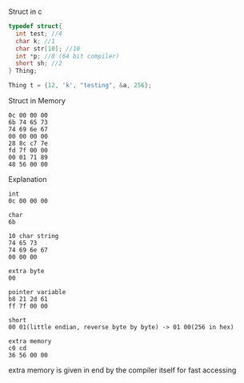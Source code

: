 Struct in c
```cpp
typedef struct{
  int test; //4
  char k; //1
  char str[10]; //10
  int *p; //8 (64 bit compiler)
  short sh; //2
} Thing;

Thing t = {12, 'k', "testing", &a, 256};
```

Struct in Memory
```
0c 00 00 00 
6b 74 65 73 
74 69 6e 67 
00 00 00 00 
28 8c c7 7e 
fd 7f 00 00 
00 01 71 89 
48 56 00 00
```

Explanation
```
int
0c 00 00 00

char
6b 

10 char string
74 65 73    
74 69 6e 67
00 00 00 

extra byte
00

pointer variable
b8 21 2d 61
ff 7f 00 00

short
00 01(little endian, reverse byte by byte) -> 01 00(256 in hex)

extra memory
c0 cd
36 56 00 00
```

extra memory is given in end by the compiler itself for
fast accessing